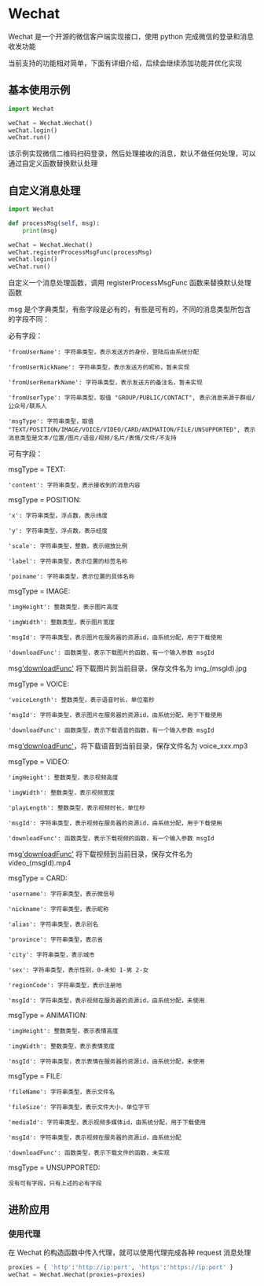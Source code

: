 # Wechat

Wechat 是一个开源的微信客户端实现接口，使用 python 完成微信的登录和消息收发功能

当前支持的功能相对简单，下面有详细介绍，后续会继续添加功能并优化实现

## 基本使用示例

```python
import Wechat

weChat = Wechat.Wechat()
weChat.login()
weChat.run()
```
该示例实现微信二维码扫码登录，然后处理接收的消息，默认不做任何处理，可以通过自定义函数替换默认处理

## 自定义消息处理

```python
import Wechat

def processMsg(self, msg):
    print(msg)

weChat = Wechat.Wechat()
weChat.registerProcessMsgFunc(processMsg)
weChat.login()
weChat.run()
```

自定义一个消息处理函数，调用 registerProcessMsgFunc 函数来替换默认处理函数

msg 是个字典类型，有些字段是必有的，有些是可有的，不同的消息类型所包含的字段不同：

必有字段：

    'fromUserName': 字符串类型，表示发送方的身份，登陆后由系统分配

    'fromUserNickName': 字符串类型，表示发送方的昵称，暂未实现

    'fromUserRemarkName': 字符串类型，表示发送方的备注名，暂未实现

    'fromUserType': 字符串类型，取值 "GROUP/PUBLIC/CONTACT", 表示消息来源于群组/公众号/联系人

    'msgType': 字符串类型，取值 "TEXT/POSITION/IMAGE/VOICE/VIDEO/CARD/ANIMATION/FILE/UNSUPPORTED", 表示消息类型是文本/位置/图片/语音/视频/名片/表情/文件/不支持

可有字段：

msgType = TEXT:

    'content': 字符串类型，表示接收到的消息内容


msgType = POSITION:

    'x': 字符串类型，浮点数，表示纬度

    'y': 字符串类型，浮点数，表示经度

    'scale': 字符串类型，整数，表示缩放比例

    'label': 字符串类型，表示位置的标签名称

    'poiname': 字符串类型，表示位置的具体名称


msgType = IMAGE:

    'imgHeight': 整数类型，表示图片高度

    'imgWidth': 整数类型，表示图片宽度

    'msgId': 字符串类型，表示图片在服务器的资源id，由系统分配，用于下载使用

    'downloadFunc': 函数类型，表示下载图片的函数，有一个输入参数 msgId

msg['downloadFunc'](msg['msgId']) 将下载图片到当前目录，保存文件名为 img_(msgId).jpg


msgType = VOICE:

    'voiceLength': 整数类型，表示语音时长，单位毫秒

    'msgId': 字符串类型，表示图片在服务器的资源id，由系统分配，用于下载使用

    'downloadFunc': 函数类型，表示下载语音的函数，有一个输入参数 msgId

msg['downloadFunc'](msg['msgId'])，将下载语音到当前目录，保存文件名为 voice_xxx.mp3


msgType = VIDEO:

    'imgHeight': 整数类型，表示视频高度

    'imgWidth': 整数类型，表示视频宽度

    'playLength': 整数类型，表示视频时长，单位秒

    'msgId': 字符串类型，表示视频在服务器的资源id，由系统分配，用于下载使用

    'downloadFunc': 函数类型，表示下载视频的函数，有一个输入参数 msgId

msg['downloadFunc'](msg['msgId']) 将下载视频到当前目录，保存文件名为 video_(msgId).mp4


msgType = CARD:

    'username': 字符串类型，表示微信号

    'nickname': 字符串类型，表示昵称

    'alias': 字符串类型，表示别名

    'province': 字符串类型，表示省

    'city': 字符串类型，表示城市

    'sex': 字符串类型，表示性别，0-未知 1-男 2-女

    'regionCode': 字符串类型，表示注册地

    'msgId': 字符串类型，表示视频在服务器的资源id，由系统分配，未使用


msgType = ANIMATION:

    'imgHeight': 整数类型，表示表情高度

    'imgWidth': 整数类型，表示表情宽度

    'msgId': 字符串类型，表示表情在服务器的资源id，由系统分配，未使用


msgType = FILE:

    'fileName': 字符串类型，表示文件名

    'fileSize': 字符串类型，表示文件大小，单位字节

    'mediaId': 字符串类型，表示视频多媒体id，由系统分配，用于下载使用

    'msgId': 字符串类型，表示视频在服务器的资源id，由系统分配

    'downloadFunc': 函数类型，表示下载文件的函数，未实现


msgType = UNSUPPORTED:

    没有可有字段，只有上述的必有字段


## 进阶应用

### 使用代理

在 Wechat 的构造函数中传入代理，就可以使用代理完成各种 request 消息处理

```python
proxies = { 'http':'http://ip:port', 'https':'https://ip:port' }
weChat = Wechat.Wechat(proxies=proxies)
```